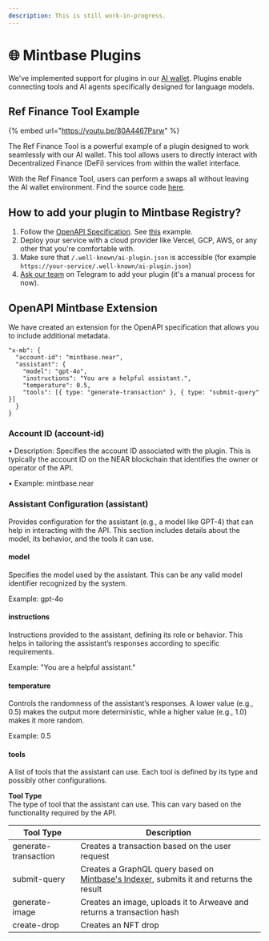 ```yaml
---
description: This is still work-in-progress.
---
```


# 🌐 Mintbase Plugins

We've implemented support for plugins in our [AI wallet](https://wallet.mintbase.xyz). Plugins enable connecting tools and AI agents specifically designed for language models.

## Ref Finance Tool Example

{% embed url="https://youtu.be/80A4467Psrw" %}

The Ref Finance Tool is a powerful example of a plugin designed to work seamlessly with our AI wallet. This tool allows users to directly interact with Decentralized Finance (DeFi) services from within the wallet interface.

With the Ref Finance Tool, users can perform a swaps all without leaving the AI wallet environment. Find the source code [here](https://github.com/Mintbase/smart-actions-tool-example/tree/main).

## How to add your plugin to Mintbase Registry?

1. Follow the [OpenAPI Specification](https://swagger.io/specification/). See [this](https://github.com/Mintbase/smart-actions-tool-example/blob/main/spec.json) example.
2. Deploy your service with a cloud provider like Vercel, GCP, AWS, or any other that you're comfortable with.
3. Make sure that `/.well-known/ai-plugin.json` is accessible (for example `https://your-service/.well-known/ai-plugin.json`)
4. [Ask our team](https://t.me/mintdev) on Telegram to add your plugin (it's a manual process for now).

## OpenAPI Mintbase Extension

We have created an extension for the OpenAPI specification that allows you to include additional metadata.

```
"x-mb": {
  "account-id": "mintbase.near",
  "assistant": {
    "model": "gpt-4o",
    "instructions": "You are a helpful assistant.",
    "temperature": 0.5,
    "tools": [{ type: "generate-transaction" }, { type: "submit-query" }]
  }
}
```

### Account ID (account-id)

• Description: Specifies the account ID associated with the plugin. This is typically the account ID on the NEAR blockchain that identifies the owner or operator of the API.

• Example: mintbase.near

### Assistant Configuration (assistant)

Provides configuration for the assistant (e.g., a model like GPT-4) that can help in interacting with the API. This section includes details about the model, its behavior, and the tools it can use.

#### **model**

Specifies the model used by the assistant. This can be any valid model identifier recognized by the system.

Example: gpt-4o

#### **instructions**

Instructions provided to the assistant, defining its role or behavior. This helps in tailoring the assistant’s responses according to specific requirements.

Example: "You are a helpful assistant."

#### **temperature**

Controls the randomness of the assistant’s responses. A lower value (e.g., 0.5) makes the output more deterministic, while a higher value (e.g., 1.0) makes it more random.

Example: 0.5

#### **tools**

A list of tools that the assistant can use. Each tool is defined by its type and possibly other configurations.

**Tool Type**\
The type of tool that the assistant can use. This can vary based on the functionality required by the API.

| Tool Type            | Description                                                                                                                  |
| -------------------- | ---------------------------------------------------------------------------------------------------------------------------- |
| generate-transaction | Creates a transaction based on the user request                                                                              |
| submit-query         | Creates a GraphQL query based on [Mintbase's Indexer](../dev/read-data/mintbase-graph.md), submits it and returns the result |
| generate-image       | Creates an image, uploads it to Arweave and returns a transaction hash                                                       |
| create-drop          | Creates an NFT drop                                                                                                          |
